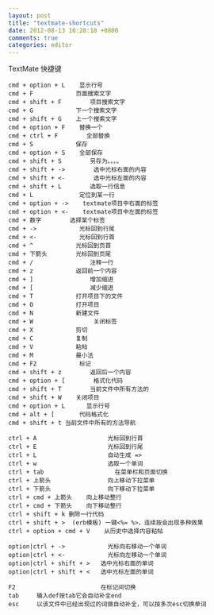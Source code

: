 ```yaml
---
layout: post
title: "textmate-shortcuts"
date: 2012-08-13 10:28:18 +0800
comments: true
categories: editor
---
```


TextMate 快捷键

    cmd + option + L    显示行号
    cmd + F            页面搜索文字
    cmd + shift + F        项目搜索文字
    cmd + G            下一个搜索文字
    cmd + shift + G    上一个搜索文字
    cmd + option + F    替换一个
    cmd + ctrl + F        全部替换
    cmd + S            保存
    cmd + option + S    全部保存    
    cmd + shift + S        另存为。。。。
    cmd + shift + ->        选中光标右面的内容
    cmd + shift + <-        选中光标左面的内容
    cmd + shift + L        选取一行信息
    cmd + L             定位到某一行
    cmd + option + ->    textmate项目中右面的标签
    cmd + option + <-    textmate项目中左面的标签
    cmd + 数字        选择某个标签
    cmd + ->            光标回到行尾
    cmd + <-            光标回到行首
    cmd + ^            光标回到页首
    cmd + 下箭头        光标回到页尾
    cmd + /                注释一行
    cmd + z            返回前一个内容
    cmd + ]                增加缩进
    cmd + [                减少缩进
    cmd + T            打开项目下的文件
    cmd + O            打开项目
    cmd + N            新建文件
    cmd + W                 关闭标签
    cmd + X            剪切
    cmd + C            复制
    cmd + V            粘帖
    cmd + M            最小法
    cmd + F2            标记
    cmd + shift + z        返回后一个内容
    cmd + option + [        格式化代码
    cmd + shift + T        当前文件中所有方法的
    cmd + shift + W    关闭项目
    cmd + option + L      显示行号
    cmd + alt + [       代码格式化
    cmd + shift + t 当前文件中所有的方法导航

    ctrl + A                    光标回到行首
    ctrl + E                    光标回到行尾
    ctrl + L                    自动生成 =>
    ctrl + w                    选取一个单词
    ctrl + tab                    在菜单栏和页面切换
    ctrl + 上箭头                向上移动下拉菜单
    ctrl + 下箭头                向下移动下拉菜单
    ctrl + cmd + 上箭头    向上移动整行
    ctrl + cmd + 下箭头    向下移动整行
    ctrl + shift + k 删除一行代码
    ctrl + shift + >  (erb模板) 一键<%= %>，连续按会出现多种效果 
    ctrl + option + cmd + V    从历史中选择内容粘帖

    option|ctrl + ->            光标向右移动一个单词
    option|ctrl + <-            光标向左移动一个单词
    option|ctrl + shift + >   选中光标右面的单词
    option|ctrl + shift + <   选中光标左面的单词

    F2                        在标记间切换
    tab     输入def按tab它会自动补全end
    esc     以该文件中已经出现过的词做自动补全，可以按多次esc切换单词